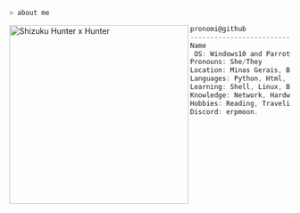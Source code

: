 ```zsh
> about me
```

<img align="left" src="https://i.pinimg.com/originals/f6/d2/e4/f6d2e4d12d3f596fe90eaae11d259f1e.gif" alt="Shizuku Hunter x Hunter" width="321" /> 

```csharp
pronomi@github
-------------------------
Name
 OS: Windows10 and ParrotOs
Pronouns: She/They
Location: Minas Gerais, Brazil
Languages: Python, Html, Css, SQL
Learning: Shell, Linux, Bash, Ethical Hacking
Knowledge: Network, Hardware, Python
Hobbies: Reading, Traveling, Gaming
Discord: erpmoon.
```
